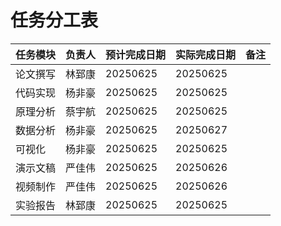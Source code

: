 # 任务分工表

| 任务模块 | 负责人 | 预计完成日期 | 实际完成日期 | 备注 |
|---|---|---|---|---|
| 论文撰写 |林郅康 |20250625 |20250625 | |
| 代码实现 |杨非豪 |20250625 |20250625 | |
| 原理分析 |蔡宇航 |20250625 |20250625 | |
| 数据分析 |杨非豪 |20250625 |20250627 | |
| 可视化 |杨非豪 |20250625 |20250625 | |
| 演示文稿 |严佳伟 |20250625 |20250626 | |
| 视频制作 |严佳伟 |20250625 |20250626 | |
| 实验报告 |林郅康 |20250625 |20250625 | |
